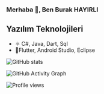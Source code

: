 ### Merhaba 👋, Ben Burak HAYIRLI

## Yazılım Teknolojileri
* ⚛ C#, Java, Dart, Sql
* 📱Flutter, Android Studio, Eclipse

![GitHub stats](https://github-readme-stats.vercel.app/api?username=burakhayirli&show_icons=true)  

![GitHub Activity Graph](https://activity-graph.herokuapp.com/graph?username=burakhayirli)  

![Profile views](https://gpvc.arturio.dev/burakhayirli)  
